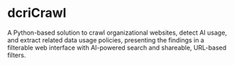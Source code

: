 # dcriCrawl
A Python-based solution to crawl organizational websites, detect AI usage, and extract related data usage policies, presenting the findings in a filterable web interface with AI-powered search and shareable, URL-based filters.

